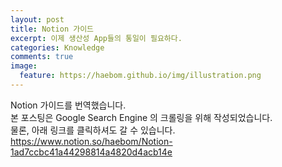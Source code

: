 ```yaml
---
layout: post
title: Notion 가이드
excerpt: 이제 생산성 App들의 통일이 필요하다.
categories: Knowledge
comments: true
image:
  feature: https://haebom.github.io/img/illustration.png
---
```


Notion 가이드를 번역했습니다.<br>
본 포스팅은 Google Search Engine 의 크롤링을 위해 작성되었습니다.<br>
물론, 아래 링크를 클릭하셔도 갈 수 있습니다.<br>
https://www.notion.so/haebom/Notion-1ad7ccbc41a44298814a4820d4acb14e